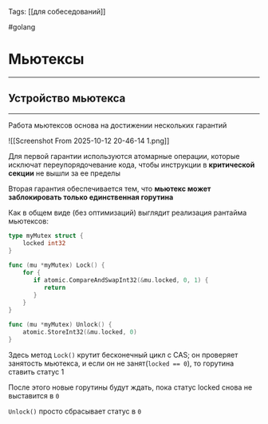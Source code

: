 Tags: [[для собеседований]]

#golang 



# Мьютексы
---



## Устройство мьютекса
---


Работа мьютексов основа на достижении нескольких гарантий

![[Screenshot From 2025-10-12 20-46-14 1.png]]


Для первой гарантии используются атомарные операции, которые исключат переупорядочевание кода, чтобы инструкции в **критической секции** не вышли за ее пределы


Вторая гарантия обеспечивается тем, что **мьютекс может заблокировать только единственная горутина**

 

Как в общем виде (без оптимизаций) выглядит реализация рантайма мьютексов:

```go
type myMutex struct {  
	locked int32  
}  
  
func (mu *myMutex) Lock() {  
	for {  
	   if atomic.CompareAndSwapInt32(&mu.locked, 0, 1) {  
		  return  
	   }  
	}
}  
  
func (mu *myMutex) Unlock() {  
	atomic.StoreInt32(&mu.locked, 0)  
}
```

Здесь метод `Lock()` крутит бесконечный цикл с CAS; он проверяет занятость мьютекса, и если он не занят(`locked == 0`), то горутина ставить статус 1 

После этого новые горутины будут ждать, пока статус locked снова не выставится в `0`

`Unlock()` просто сбрасывает статус в `0` 


